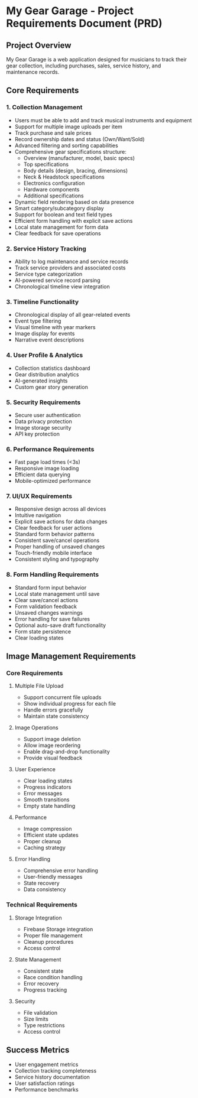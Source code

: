 # My Gear Garage - Project Requirements Document (PRD)

## Project Overview
My Gear Garage is a web application designed for musicians to track their gear collection, including purchases, sales, service history, and maintenance records.

## Core Requirements

### 1. Collection Management
- Users must be able to add and track musical instruments and equipment
- Support for multiple image uploads per item
- Track purchase and sale prices
- Record ownership dates and status (Own/Want/Sold)
- Advanced filtering and sorting capabilities
- Comprehensive gear specifications structure:
  - Overview (manufacturer, model, basic specs)
  - Top specifications
  - Body details (design, bracing, dimensions)
  - Neck & Headstock specifications
  - Electronics configuration
  - Hardware components
  - Additional specifications
- Dynamic field rendering based on data presence
- Smart category/subcategory display
- Support for boolean and text field types
- Efficient form handling with explicit save actions
- Local state management for form data
- Clear feedback for save operations

### 2. Service History Tracking
- Ability to log maintenance and service records
- Track service providers and associated costs
- Service type categorization
- AI-powered service record parsing
- Chronological timeline view integration

### 3. Timeline Functionality
- Chronological display of all gear-related events
- Event type filtering
- Visual timeline with year markers
- Image display for events
- Narrative event descriptions

### 4. User Profile & Analytics
- Collection statistics dashboard
- Gear distribution analytics
- AI-generated insights
- Custom gear story generation

### 5. Security Requirements
- Secure user authentication
- Data privacy protection
- Image storage security
- API key protection

### 6. Performance Requirements
- Fast page load times (<3s)
- Responsive image loading
- Efficient data querying
- Mobile-optimized performance

### 7. UI/UX Requirements
- Responsive design across all devices
- Intuitive navigation
- Explicit save actions for data changes
- Clear feedback for user actions
- Standard form behavior patterns
- Consistent save/cancel operations
- Proper handling of unsaved changes
- Touch-friendly mobile interface
- Consistent styling and typography

### 8. Form Handling Requirements
- Standard form input behavior
- Local state management until save
- Clear save/cancel actions
- Form validation feedback
- Unsaved changes warnings
- Error handling for save failures
- Optional auto-save draft functionality
- Form state persistence
- Clear loading states

## Image Management Requirements

### Core Requirements
1. Multiple File Upload
   - Support concurrent file uploads
   - Show individual progress for each file
   - Handle errors gracefully
   - Maintain state consistency

2. Image Operations
   - Support image deletion
   - Allow image reordering
   - Enable drag-and-drop functionality
   - Provide visual feedback

3. User Experience
   - Clear loading states
   - Progress indicators
   - Error messages
   - Smooth transitions
   - Empty state handling

4. Performance
   - Image compression
   - Efficient state updates
   - Proper cleanup
   - Caching strategy

5. Error Handling
   - Comprehensive error handling
   - User-friendly messages
   - State recovery
   - Data consistency

### Technical Requirements
1. Storage Integration
   - Firebase Storage integration
   - Proper file management
   - Cleanup procedures
   - Access control

2. State Management
   - Consistent state
   - Race condition handling
   - Error recovery
   - Progress tracking

3. Security
   - File validation
   - Size limits
   - Type restrictions
   - Access control

## Success Metrics
- User engagement metrics
- Collection tracking completeness
- Service history documentation
- User satisfaction ratings
- Performance benchmarks 
